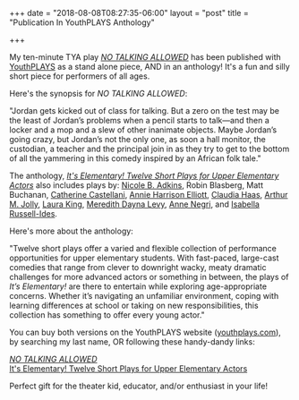 +++
date = "2018-08-08T08:27:35-06:00"
layout = "post"
title = "Publication In YouthPLAYS Anthology"

+++

My ten-minute TYA play [*NO TALKING ALLOWED*](https://www.youthplays.com/play/no-talking-allowed-by-rachel-bublitz-505) has been published with [YouthPLAYS](https://www.youthplays.com/) as a stand alone piece, AND in an anthology! It's a fun and silly short piece for performers of all ages.

Here's the synopsis for *NO TALKING ALLOWED*:

"Jordan gets kicked out of class for talking. But a zero on the test may be the least of Jordan’s problems when a pencil starts to talk—and then a locker and a mop and a slew of other inanimate objects. Maybe Jordan’s going crazy, but Jordan’s not the only one, as soon a hall monitor, the custodian, a teacher and the principal join in as they try to get to the bottom of all the yammering in this comedy inspired by an African folk tale."

The anthology, [*It's Elementary! Twelve Short Plays for Upper Elementary Actors*](https://www.youthplays.com/play/its-elementary-twelve-short-plays-for-upper-elementary-school-actors-512) also includes plays by: [Nicole B. Adkins](https://newplayexchange.org/users/818/nicole-adkins), Robin Blasberg, Matt Buchanan, [Catherine Castellani](https://newplayexchange.org/users/711/catherine-castellani), [Annie Harrison Elliott](https://newplayexchange.org/users/3844/annie-harrison-elliott), [Claudia Haas](https://newplayexchange.org/users/948/claudia-haas), [Arthur M. Jolly](https://newplayexchange.org/users/753/arthur-m-jolly), [Laura King](https://newplayexchange.org/users/5333/laura-king), [Meredith Dayna Levy](https://newplayexchange.org/users/3754/meredith-dayna-levy), [Anne Negri](https://newplayexchange.org/users/14344/anne-negri), and [Isabella Russell-Ides](https://newplayexchange.org/users/22261/isabella-russell-ides).

Here's more about the anthology:

"Twelve short plays offer a varied and flexible collection of performance opportunities for upper elementary students. With fast-paced, large-cast comedies that range from clever to downright wacky, meaty dramatic challenges for more advanced actors or something in between, the plays of *It’s Elementary!* are there to entertain while exploring age-appropriate concerns. Whether it’s navigating an unfamiliar environment, coping with learning differences at school or taking on new responsibilities, this collection has something to offer every young actor."

You can buy both versions on the YouthPLAYS website ([youthplays.com](https://www.youthplays.com/)), by searching my last name, OR following these handy-dandy links:

[*NO TALKING ALLOWED*](https://www.youthplays.com/play/no-talking-allowed-by-rachel-bublitz-505)  
[It's Elementary! Twelve Short Plays for Upper Elementary Actors](https://www.youthplays.com/play/its-elementary-twelve-short-plays-for-upper-elementary-school-actors-512)

Perfect gift for the theater kid, educator, and/or enthusiast in your life!